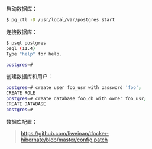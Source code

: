 启动数据库：

```bash
$ pg_ctl -D /usr/local/var/postgres start
```

连接数据库：

```bash
$ psql postgres
psql (11.4)
Type "help" for help.

postgres=#
```

创建数据库和用户：

```bash
postgres=# create user foo_usr with password 'foo';
CREATE ROLE
postgres=# create database foo_db with owner foo_usr;
CREATE DATABASE
postgres=#
```

数据库配置：

> https://github.com/liweinan/docker-hibernate/blob/master/config.patch

